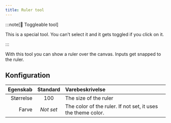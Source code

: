 ```yaml
---
title: Ruler tool
---
```


:::note[🔘 Toggleable tool]

This is a special tool.
You can't select it and it gets toggled if you click on it.

:::

With this tool you can show a ruler over the canvas.
Inputs get snapped to the ruler.

## Konfiguration

|  Egenskab |  Standard | Varebeskrivelse                                                                              |
| --------: | :-------: | :------------------------------------------------------------------------------------------- |
| Størrelse |    100    | The size of the ruler                                                                        |
|     Farve | _Not set_ | The color of the ruler. If not set, it uses the theme color. |
